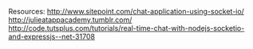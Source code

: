 Resources:
http://www.sitepoint.com/chat-application-using-socket-io/
http://julieatappacademy.tumblr.com/
http://code.tutsplus.com/tutorials/real-time-chat-with-nodejs-socketio-and-expressjs--net-31708

